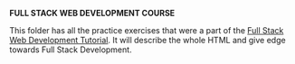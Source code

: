 **FULL STACK WEB DEVELOPMENT COURSE**

This folder has all the practice exercises that were a part of the [Full Stack Web Development Tutorial](https://www.youtube.com/playlist?list=PLwoh6bBAszPrES-EOajos_E9gvRbL27wz).
It will describe the whole HTML and give edge towards Full Stack Development.
